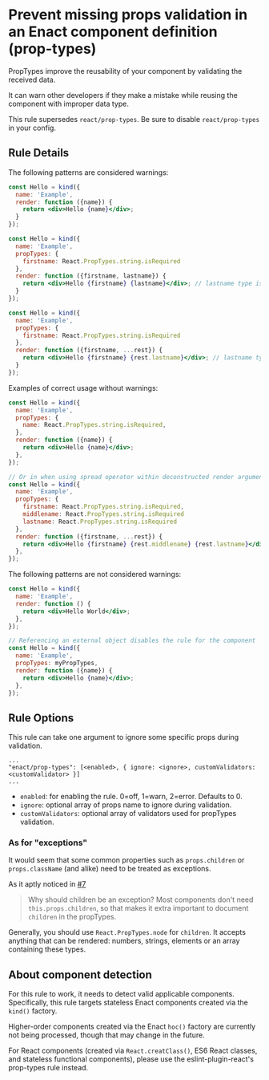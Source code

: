 # Prevent missing props validation in an Enact component definition (prop-types)

PropTypes improve the reusability of your component by validating the received data.

It can warn other developers if they make a mistake while reusing the component with improper data type.

This rule supersedes `react/prop-types`.  Be sure to disable `react/prop-types` in your config.

## Rule Details

The following patterns are considered warnings:

```jsx
const Hello = kind({
  name: 'Example',
  render: function ({name}) {
    return <div>Hello {name}</div>;
  }
});

const Hello = kind({
  name: 'Example',
  propTypes: {
    firstname: React.PropTypes.string.isRequired
  },
  render: function ({firstname, lastname}) {
    return <div>Hello {firstname} {lastname}</div>; // lastname type is not defined in propTypes
  }
});

const Hello = kind({
  name: 'Example',
  propTypes: {
    firstname: React.PropTypes.string.isRequired
  },
  render: function ({firstname, ...rest}) {
    return <div>Hello {firstname} {rest.lastname}</div>; // lastname type is not defined in propTypes
  }
});
```

Examples of correct usage without warnings:

```jsx
const Hello = kind({
  name: 'Example',
  propTypes: {
    name: React.PropTypes.string.isRequired,
  },
  render: function ({name}) {
    return <div>Hello {name}</div>;
  },
});

// Or in when using spread operator within deconstructed render arguments:
const Hello = kind({
  name: 'Example',
  propTypes: {
    firstname: React.PropTypes.string.isRequired,
    middlename: React.PropTypes.string.isRequired
    lastname: React.PropTypes.string.isRequired
  },
  render: function ({firstname, ...rest}) {
    return <div>Hello {firstname} {rest.middlename} {rest.lastname}</div>;
  },
});
```

The following patterns are not considered warnings:

```jsx
const Hello = kind({
  name: 'Example',
  render: function () {
    return <div>Hello World</div>;
  },
});

// Referencing an external object disables the rule for the component
const Hello = kind({
  name: 'Example',
  propTypes: myPropTypes,
  render: function ({name}) {
    return <div>Hello {name}</div>;
  },
});
```

## Rule Options

This rule can take one argument to ignore some specific props during validation.

```
...
"enact/prop-types": [<enabled>, { ignore: <ignore>, customValidators: <customValidator> }]
...
```

* `enabled`: for enabling the rule. 0=off, 1=warn, 2=error. Defaults to 0.
* `ignore`: optional array of props name to ignore during validation.
* `customValidators`: optional array of validators used for propTypes validation.

### As for "exceptions"

It would seem that some common properties such as `props.children` or `props.className`
(and alike) need to be treated as exceptions.

As it aptly noticed in
[#7](https://github.com/yannickcr/eslint-plugin-react/issues/7)

> Why should children be an exception?
> Most components don't need `this.props.children`, so that makes it extra important
to document `children` in the propTypes.

Generally, you should use `React.PropTypes.node` for `children`. It accepts
anything that can be rendered: numbers, strings, elements or an array containing
these types.

## About component detection

For this rule to work, it needs to detect valid applicable components. Specifically, this
rule targets stateless Enact components created via the `kind()` factory.

Higher-order components created via the Enact `hoc()` factory are currently not being processed,
though that may change in the future.

For React components (created via `React.creatClass()`, ES6 React classes, and stateless functional
components), please use the eslint-plugin-react's prop-types rule instead.
